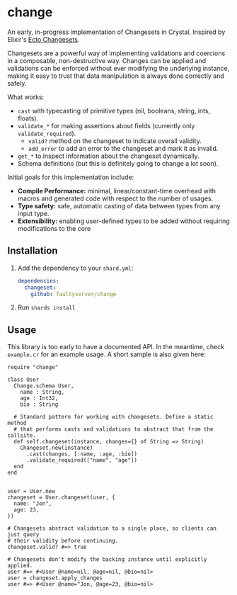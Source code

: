 # change

An early, in-progress implementation of Changesets in Crystal. Inspired by Elixir's [Ecto Changesets](https://hexdocs.pm/ecto/Ecto.Changeset.html).

Changesets are a powerful way of implementing validations and coercions in a composable, non-destructive way. Changes can be applied and validations can be enforced without ever modifying the underlying instance, making it easy to trust that data manipulation is always done correctly and safely.

What works:

  - `cast` with typecasting of primitive types (nil, booleans, string, ints, floats).
  - `validate_*` for making assertions about fields (currently only `validate_required`).
    - `valid?` method on the changeset to indicate overall validity.
    - `add_error` to add an error to the changeset and mark it as invalid.
  - `get_*` to inspect information about the changeset dynamically.
  - Schema definitions (but this is definitely going to change a lot soon).

Initial goals for this implementation include:

  - **Compile Performance:** minimal, linear/constant-time overhead with macros and generated code with respect to the number of usages.
  - **Type safety:** safe, automatic casting of data between types from any input type.
  - **Extensibility:** enabling user-defined types to be added without requiring modifications to the core

## Installation

1. Add the dependency to your `shard.yml`:

   ```yaml
   dependencies:
     changeset:
       github: faultyserver/change
   ```

2. Run `shards install`


## Usage

This library is too early to have a documented API. In the meantime, check `example.cr` for an example usage. A short sample is also given here:


```crystal
require "change"

class User
  Change.schema User,
    name : String,
    age : Int32,
    bio : String

  # Standard pattern for working with changesets. Define a static method
  # that performs casts and validations to abstract that from the callsite.
  def self.changeset(instance, changes={} of String => String)
    Changeset.new(instance)
      .cast(changes, [:name, :age, :bio])
      .validate_required(["name", "age"])
  end
end


user = User.new
changeset = User.changeset(user, {
  name: "Jon",
  age: 23,
})

# Changesets abstract validation to a single place, so clients can just query
# their validity before continuing.
changeset.valid? #=> true

# Changesets don't modify the backing instance until explicitly applied.
user #=> #<User @name=nil, @age=nil, @bio=nil>
user = changeset.apply_changes
user #=> #<User @name="Jon, @age=23, @bio=nil>
```
